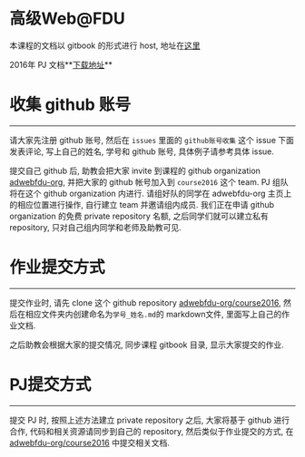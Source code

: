 # 高级Web@FDU

本课程的文档以 gitbook 的形式进行 host, 地址在[这里](https://www.gitbook.com/@adwebfdu)

2016年 PJ 文档**[下载地址](http://adwebfdu.github.io/data/pj2016.pdf)**

# 收集 github 账号
---

请大家先注册 github 账号, 然后在 `issues` 里面的 `github账号收集` 这个 issue 下面发表评论, 写上自己的姓名, 学号和 github 账号, 具体例子请参考具体 issue.

提交自己 github 后, 助教会把大家 invite 到课程的 github organization [adwebfdu-org](https://github.com/adwebfdu-org), 并把大家的 github 帐号加入到 `course2016` 这个 team. PJ 组队将在这个 github organization 内进行. 请组好队的同学在 adwebfdu-org 主页上的相应位置进行操作, 自行建立 team 并邀请组内成员. 我们正在申请 github organization 的免费 private repository 名额, 之后同学们就可以建立私有 repository, 只对自己组内同学和老师及助教可见.


# 作业提交方式
---

提交作业时, 请先 clone 这个 github repository [adwebfdu-org/course2016](https://github.com/adwebfdu-org/course2016), 然后在相应文件夹内创建命名为`学号_姓名.md`的 markdown文件, 里面写上自己的作业文档.

之后助教会根据大家的提交情况, 同步课程 gitbook 目录, 显示大家提交的作业.


# PJ提交方式
---

提交 PJ 时, 按照上述方法建立 private repository 之后, 大家将基于 github 进行合作, 代码和相关资源请同步到自己的 repository, 然后类似于作业提交的方式, 在 [adwebfdu-org/course2016](https://github.com/adwebfdu-org/course2016) 中提交相关文档.

